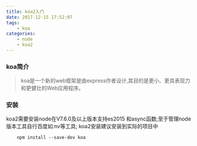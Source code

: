 ```yaml
---
title: koa2入门
date: 2017-12-15 17:52:07
tags:
	- koa
categories:
	- node
	- koa2
---
```

### koa简介
> koa是一个新的web框架是由express作者设计,其目的是更小、更具表现力和更健壮的Web应用程序。

### 安装
koa2需要安装node在V7.6.0及以上版本支持es2015 和async函数;至于管理node版本工具自行百度如:nv等工具;
koa2安装建议安装到实际的项目中
```shell
	npm install --save-dev koa
```

